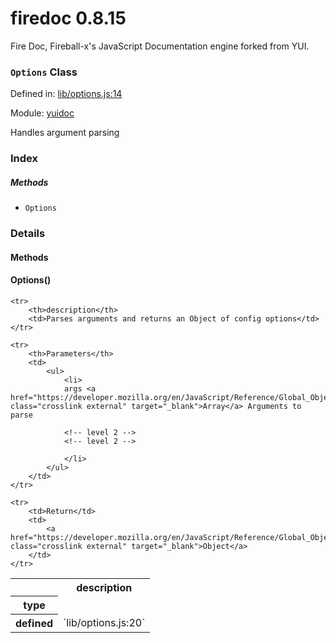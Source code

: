 
# firedoc 0.8.15

Fire Doc, Fireball-x&#x27;s JavaScript Documentation engine forked from YUI.

### `Options` Class


Defined in: [lib/options.js:14](../files/lib/options.js.js)

Module: [yuidoc](../modules/yuidoc.md)




Handles argument parsing

### Index



##### Methods

  - `Options`





### Details




<!-- Method Block -->
#### Methods


#### Options() 

<table>
	<tr>
		<th></th>
		<th>description</th>
	</tr>
	<tr>
		<th>type</th>
		<td></td>
	</tr>
	

  <tr>
		<th>defined</th>
		<td>`lib/options.js:20`</td>
	</tr>
	
	


	<tr>
		<th>description</th>
		<td>Parses arguments and returns an Object of config options</td>
	</tr>

	<tr>
		<th>Parameters</th>
		<td>
			<ul>
				<li> 
				args <a href="https://developer.mozilla.org/en/JavaScript/Reference/Global_Objects/Array" class="crosslink external" target="_blank">Array</a> Arguments to parse

				<!-- level 2 -->
				<!-- level 2 -->

				</li>
			</ul>
		</td>
	</tr>

	<tr>
		<td>Return</td>
		<td>
			<a href="https://developer.mozilla.org/en/JavaScript/Reference/Global_Objects/Object" class="crosslink external" target="_blank">Object</a> 
		</td>
	</tr>

</table>



